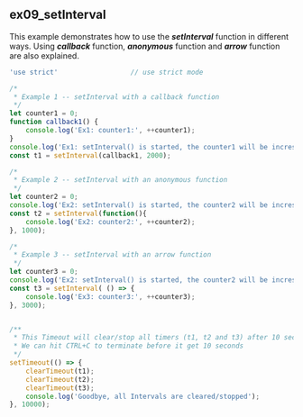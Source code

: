 ## ex09_setInterval
This example demonstrates how to use the ***setInterval*** function in different ways. Using ***callback*** function, ***anonymous*** function and ***arrow*** function are also explained.

```javascript
'use strict'                  // use strict mode

/*
 * Example 1 -- setInterval with a callback function
 */
let counter1 = 0;
function callback1() {
    console.log('Ex1: counter1:', ++counter1);
}
console.log('Ex1: setInterval() is started, the counter1 will be incresed every 2 seconds');
const t1 = setInterval(callback1, 2000);

/*
 * Example 2 -- setInterval with an anonymous function
 */
let counter2 = 0;
console.log('Ex2: setInterval() is started, the counter2 will be incresed every 1 seconds');
const t2 = setInterval(function(){
    console.log('Ex2: counter2:', ++counter2);
}, 1000);

/*
 * Example 3 -- setInterval with an arrow function
 */
let counter3 = 0;
console.log('Ex2: setInterval() is started, the counter2 will be incresed every 3 seconds');
const t3 = setInterval( () => {
    console.log('Ex3: counter3:', ++counter3);
}, 3000);


/**
 * This Timeout will clear/stop all timers (t1, t2 and t3) after 10 seconds
 * We can hit CTRL+C to terminate before it get 10 seconds
 */
setTimeout(() => {
    clearTimeout(t1);
    clearTimeout(t2);
    clearTimeout(t3);
    console.log('Goodbye, all Intervals are cleared/stopped');
}, 10000);

```
